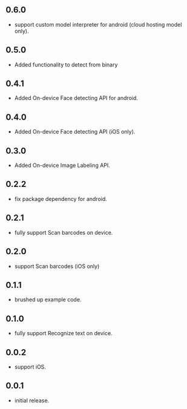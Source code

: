 ## 0.6.0

* support custom model interpreter for android (cloud hosting model only).

## 0.5.0

* Added functionality to detect from binary

## 0.4.1

* Added On-device Face detecting API for android.

## 0.4.0

* Added On-device Face detecting API (iOS only).

## 0.3.0

* Added On-device Image Labeling API.

## 0.2.2

* fix package dependency for android.

## 0.2.1

* fully support Scan barcodes on device.

## 0.2.0

* support Scan barcodes (iOS only)

## 0.1.1

* brushed up example code.

## 0.1.0

* fully support Recognize text on device.

## 0.0.2

* support iOS.

## 0.0.1

* initial release.
